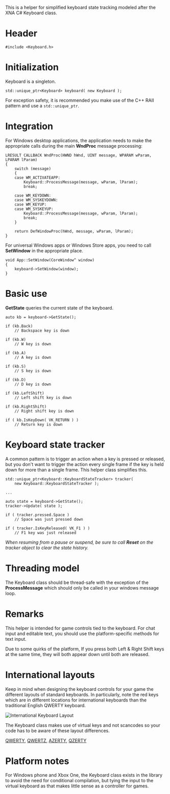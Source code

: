 This is a helper for simplified keyboard state tracking modeled after the XNA C# Keyboard class.

# Header 
    #include <Keyboard.h>

# Initialization
Keyboard is a singleton.

    std::unique_ptr<Keyboard> keyboard( new Keyboard );

For exception safety, it is recommended you make use of the C++ RAII pattern and use a ``std::unique_ptr``.

# Integration
For Windows desktop applications, the application needs to make the appropriate calls during the main **WndProc** message processing:

    LRESULT CALLBACK WndProc(HWND hWnd, UINT message, WPARAM wParam, LPARAM lParam)
    {
        switch (message)
        {
        case WM_ACTIVATEAPP:
            Keyboard::ProcessMessage(message, wParam, lParam);
            break;

        case WM_KEYDOWN:
        case WM_SYSKEYDOWN:
        case WM_KEYUP:
        case WM_SYSKEYUP:
            Keyboard::ProcessMessage(message, wParam, lParam);
            break;
        }

        return DefWindowProc(hWnd, message, wParam, lParam);
    }

For universal Windows apps or Windows Store apps, you need to call **SetWindow** in the appropriate place.

    void App::SetWindow(CoreWindow^ window)
    {
        keyboard->SetWindow(window);
    }

# Basic use

**GetState** queries the current state of the keyboard.

    auto kb = keyboard->GetState();

    if (kb.Back)
        // Backspace key is down

    if (kb.W)
        // W key is down

    if (kb.A)
        // A key is down

    if (kb.S)
        // S key is down

    if (kb.D)
        // D key is down

    if (kb.LeftShift)
        // Left shift key is down

    if (kb.RightShift)
        // Right shift key is down

    if ( kb.IsKeyDown( VK_RETURN ) )
        // Return key is down

# Keyboard state tracker

A common pattern is to trigger an action when a key is pressed or released, but you don't want to trigger the action every single frame if the key is held down for more than a single frame. This helper class simplifies this.

    std::unique_ptr<Keyboard::KeyboardStateTracker> tracker(
        new Keyboard::KeyboardStateTracker );

    ...

    auto state = keyboard->GetState();
    tracker->Update( state );

    if ( tracker.pressed.Space )
        // Space was just pressed down

    if ( tracker.IsKeyReleased( VK_F1 ) )
        // F1 key was just released

_When resuming from a pause or suspend, be sure to call **Reset** on the tracker object to clear the state history._

# Threading model
The Keyboard class should be thread-safe with the exception of the **ProcessMessage** which should only be called in your windows message loop.

# Remarks
This helper is intended for game controls tied to the keyboard. For chat input and editable text, you should use the platform-specific methods for text input.

Due to some quirks of the platform, If you press both Left & Right Shift keys at the same time, they will both appear down until both are released.

# International layouts
Keep in mind when designing the keyboard controls for your game the different layouts of standard keyboards.  In particularly, note the red keys which are in different locations for international keyboards than the traditional English QWERTY keyboard.

![International Keyboard Layout](https://github.com/Microsoft/DirectXTK/wiki/images/KeyboardInternational.png)

The Keyboard class makes use of virtual keys and not scancodes so your code has to be aware of these layout differences.

[QWERTY](https://en.wikipedia.org/wiki/QWERTY), [QWERTZ](https://en.wikipedia.org/wiki/QWERTZ), [AZERTY](https://en.wikipedia.org/wiki/AZERTY), [QZERTY](https://en.wikipedia.org/wiki/Keyboard_layout#QZERTY)

# Platform notes

For Windows phone and Xbox One, the Keyboard class exists in the library to avoid the need for conditional compilation, but tying the input to the virtual keyboard as that makes little sense as a controller for games.

